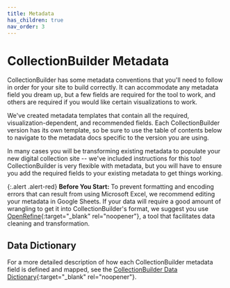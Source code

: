 ```yaml
---
title: Metadata
has_children: true
nav_order: 3
---
```


# CollectionBuilder Metadata

CollectionBuilder has some metadata conventions that you'll need to follow in order for your site to build correctly. 
It can accommodate any metadata field you dream up, but a few fields are required for the tool to work, and others are required if you would like certain visualizations to work. 

We've created metadata templates that contain all the required, visualization-dependent, and recommended fields.
Each CollectionBuilder version has its own template, so be sure to use the table of contents below to navigate to the metadata docs specific to the version you are using.

In many cases you will be transforming existing metadata to populate your new digital collection site -- we've included instructions for this too! 
CollectionBuilder is very flexible with metadata, but you will have to ensure you add the required fields to your existing metadata to get things working. 
 
{:.alert .alert-red}
**Before You Start:** To prevent formatting and encoding errors that can result from using Microsoft Excel, we recommend editing your metadata in Google Sheets. 
If your data will require a good amount of wrangling to get it into CollectionBuilder's format, we suggest you use [OpenRefine](http://openrefine.org/){:target="_blank" rel="noopener"}, a tool that facilitates data cleaning and transformation.

## Data Dictionary

For a more detailed description of how each CollectionBuilder metadata field is defined and mapped, see the [CollectionBuilder Data Dictionary](/images/data_dictionary.pdf){:target="_blank" rel="noopener"}.
